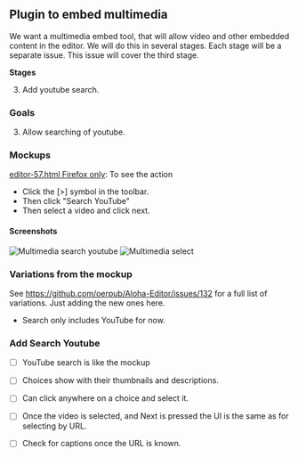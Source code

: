 ## Plugin to embed multimedia

We want a multimedia embed tool, that will allow video and other embedded content in the editor. 
We will do this in several stages. Each stage will be a separate issue. This issue will cover the 
third stage.

**Stages**

3. Add youtube search.

### Goals

3. Allow searching of youtube.

### Mockups

[editor-57.html Firefox only](http://oerpub.github.io/uidesigns/mockups/editor-ideas/editor-57.html): To see the action
 * Click the [>] symbol in the toolbar.
 * Then click "Search YouTube"
 * Then select a video and click next.

#### Screenshots

![Multimedia search youtube](http://oerpub.github.io/uidesigns/designs/images/media/media-search.png)
![Multimedia select](http://oerpub.github.io/uidesigns/designs/images/media/media-select.png)


### Variations from the mockup

See https://github.com/oerpub/Aloha-Editor/issues/132 for a full list of variations. Just adding the new ones here.

* Search only includes YouTube for now.

### Add Search Youtube

- [ ] YouTube search is like the mockup
- [ ] Choices show with their thumbnails and descriptions.
- [ ] Can click anywhere on a choice and select it.
- [ ] Once the video is selected, and Next is pressed the UI is the same as for selecting by URL.
- [ ] Check for captions once the URL is known.

